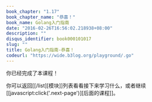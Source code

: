```yaml
---
book_chapter: "1.17"
book_chapter_name: "恭喜！"
book_name: Golang入门指南
date: "2016-02-26T16:56:02.218938+08:00"
description: ""
disqus_identifier: book000101017
slug: ""
title: Golang入门指南-恭喜！
codeurl: "https://wide.b3log.org/playground/.go"
---
```





你已经完成了本课程！

你可以返回[[/list][模块]]列表看看接下来学习什么，或者继续[[javascript:click('.next-page')][后面的课程]]。
